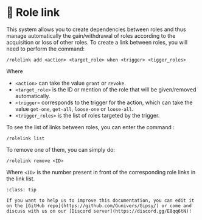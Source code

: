 <!--
Ce programme est régi par la licence CeCILL soumise au droit français et
respectant les principes de diffusion des logiciels libres. Vous pouvez
utiliser, modifier et/ou redistribuer ce programme sous les conditions
de la licence CeCILL diffusée sur le site "http://www.cecill.info".
-->

# 📎 Role link

This system allows you to create dependencies between roles and thus manage automatically the gain/withdrawal of roles according to the acquisition or loss of other roles. To create a link between roles, you will need to perform the command:

`/rolelink add <action> <target_role> when <trigger> <tigger_roles>`

Where

* `<action>` can take the value `grant` or `revoke`.
* `<target_role>` is the ID or mention of the role that will be given/removed automatically.
* `<trigger>` corresponds to the trigger for the action, which can take the value `get-one`, `get-all`, `loose-one` or `loose-all`.
* `<trigger_roles>` is the list of roles targeted by the trigger.

To see the list of links between roles, you can enter the command :

`/rolelink list`

To remove one of them, you can simply do:

`/rolelink remove <ID>`

Where `<ID>` is the number present in front of the corresponding role links in the link list.

```{admonition} 🤝 Help us to improve this documentation!
:class: tip

If you want to help us to improve this documentation, you can edit it on the [GitHub repo](https://github.com/Gunivers/Gipsy/) or come and discuss with us on our [Discord server](https://discord.gg/E8qq6tN)!
```